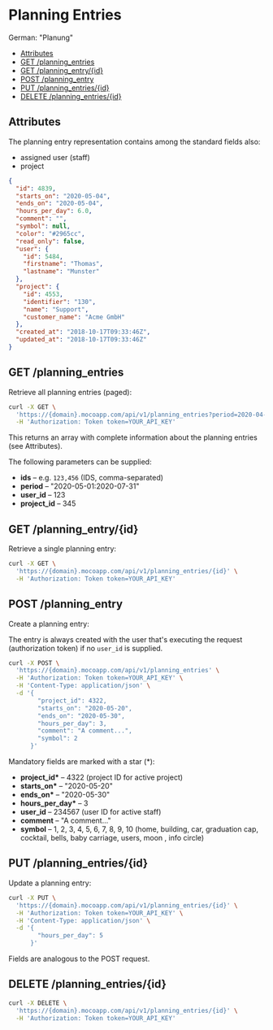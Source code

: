 # Planning Entries

German: "Planung"

<!-- TOC -->

- [Attributes](#attributes)
- [GET /planning_entries](#get-planning_entries)
- [GET /planning_entry/{id}](#get-planning_entryid)
- [POST /planning_entry](#post-planning_entry)
- [PUT /planning_entries/{id}](#put-planning_entriesid)
- [DELETE /planning_entries/{id}](#delete-planning_entriesid)

<!-- /TOC -->

## Attributes

The planning entry representation contains among the standard fields also:

- assigned user (staff)
- project

```json
{
  "id": 4839,
  "starts_on": "2020-05-04",
  "ends_on": "2020-05-04",
  "hours_per_day": 6.0,
  "comment": "",
  "symbol": null,
  "color": "#2965cc",
  "read_only": false,
  "user": {
    "id": 5484,
    "firstname": "Thomas",
    "lastname": "Munster"
  },
  "project": {
    "id": 4553,
    "identifier": "130",
    "name": "Support",
    "customer_name": "Acme GmbH"
  },
  "created_at": "2018-10-17T09:33:46Z",
  "updated_at": "2018-10-17T09:33:46Z"
}
```

## GET /planning_entries

Retrieve all planning entries (paged):

```bash
curl -X GET \
  'https://{domain}.mocoapp.com/api/v1/planning_entries?period=2020-04-01:2020-07-31' \
  -H 'Authorization: Token token=YOUR_API_KEY'
```

This returns an array with complete information about the planning entries (see Attributes).

The following parameters can be supplied:

- **ids** – e.g. `123,456` (IDS, comma-separated)
- **period** – "2020-05-01:2020-07-31"
- **user_id** – 123
- **project_id** – 345

## GET /planning_entry/{id}

Retrieve a single planning entry:

```bash
curl -X GET \
  'https://{domain}.mocoapp.com/api/v1/planning_entries/{id}' \
  -H 'Authorization: Token token=YOUR_API_KEY'
```

## POST /planning_entry

Create a planning entry:

The entry is always created with the user that's executing the request (authorization token) if no `user_id` is supplied.

```bash
curl -X POST \
  'https://{domain}.mocoapp.com/api/v1/planning_entries' \
  -H 'Authorization: Token token=YOUR_API_KEY' \
  -H 'Content-Type: application/json' \
  -d '{
        "project_id": 4322,
        "starts_on": "2020-05-20",
        "ends_on": "2020-05-30",
        "hours_per_day": 3,
        "comment": "A comment...",
        "symbol": 2
      }'
```

Mandatory fields are marked with a star (\*):

- **project_id\*** – 4322 (project ID for active project)
- **starts_on\*** – "2020-05-20"
- **ends_on\*** – "2020-05-30"
- **hours_per_day\*** – 3
- **user_id** – 234567 (user ID for active staff)
- **comment** – "A comment..."
- **symbol** – 1, 2, 3, 4, 5, 6, 7, 8, 9, 10 (home, building, car, graduation cap, cocktail, bells, baby carriage, users, moon , info circle)

## PUT /planning_entries/{id}

Update a planning entry:

```bash
curl -X PUT \
  'https://{domain}.mocoapp.com/api/v1/planning_entries/{id}' \
  -H 'Authorization: Token token=YOUR_API_KEY' \
  -H 'Content-Type: application/json' \
  -d '{
        "hours_per_day": 5
      }'
```

Fields are analogous to the POST request.

## DELETE /planning_entries/{id}

```bash
curl -X DELETE \
  'https://{domain}.mocoapp.com/api/v1/planning_entries/{id}' \
  -H 'Authorization: Token token=YOUR_API_KEY'
```
